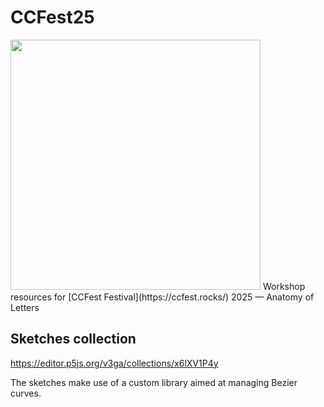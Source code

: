 # CCFest25
<img src="https://images.squarespace-cdn.com/content/v1/57bb3c10bebafb700491c863/8857bb46-3239-4967-8c8d-99beb0b95525/POSTER-02.jpg?format=2500w" width="400px" />
Workshop resources for [CCFest Festival](https://ccfest.rocks/) 2025 — Anatomy of Letters

## Sketches collection
https://editor.p5js.org/v3ga/collections/x6lXV1P4y

The sketches make use of a custom library aimed at managing Bezier curves. 


